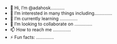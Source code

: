 - 👋 Hi, I’m @adahosk...........
- 👀 I’m interested in many things including..............
- 🌱 I’m currently learning ..............
- 💞️ I’m looking to collaborate on ..............
- 📫 How to reach me ..............
- ⚡ Fun facts: ..............

<!---
adahosk/adahosk is a ✨ special ✨ repository because its `README.md` (this file) appears on your GitHub profile.
You can click the Preview link to take a look at your changes.
--->
